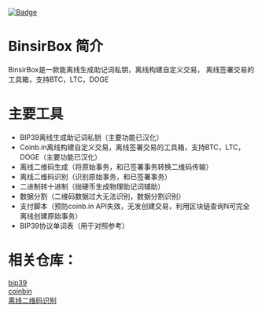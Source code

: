 
[![Badge](https://img.shields.io/badge/link-996.icu-%23FF4D5B.svg?style=flat-square)](https://996.icu/#/en_US)

# BinsirBox 简介

BinsirBox是一款能离线生成助记词私钥，离线构建自定义交易，
离线签署交易的工具箱，支持BTC，LTC，DOGE


# 主要工具

* BIP39离线生成助记词私钥（主要功能已汉化）
* Coinb.in离线构建自定义交易，离线签署交易的工具箱，支持BTC，LTC，DOGE（主要功能已汉化）
* 离线二维码生成（将原始事务，和已签署事务转换二维码传输）
* 离线二维码识别（识别原始事务，和已签署事务）
* 二进制转十进制（抛硬币生成物理助记词辅助）
* 数据分割（二维码数据过大无法识别，数据分割识别）
* 支付脚本（预防coinb.in API失效，无发创建交易，利用区块链查询N可完全离线创建原始事务）
* BIP39协议单词表（用于对照参考）

# 相关仓库：

[bip39](https://github.com/iancoleman/bip39)<br>
[coinbin](https://github.com/OutCast3k/coinbin)<br>
[离线二维码识别](https://github.com/six-two/qr.html)<br>



